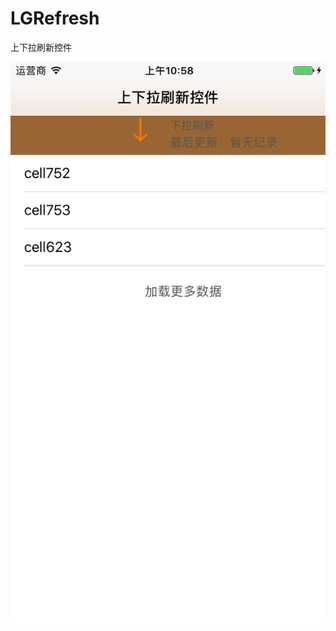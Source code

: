 # LGRefresh
上下拉刷新控件

![上下拉刷新控件](https://github.com/likanjie/image/blob/master/上下拉刷新控件.png?raw=true)
